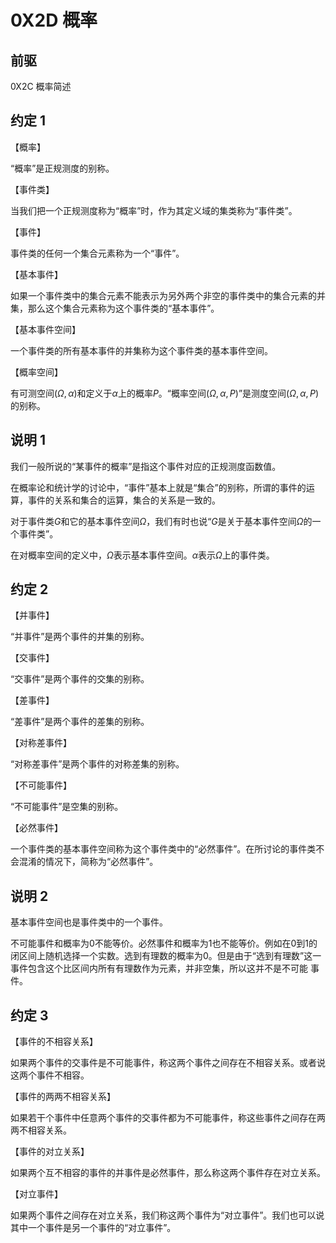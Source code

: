 # 0X2D 概率

## 前驱

0X2C 概率简述

## 约定 1

【概率】

“概率”是正规测度的别称。

【事件类】

当我们把一个正规测度称为“概率”时，作为其定义域的集类称为“事件类”。

【事件】

事件类的任何一个集合元素称为一个“事件”。

【基本事件】

如果一个事件类中的集合元素不能表示为另外两个非空的事件类中的集合元素的并集，那么这个集合元素称为这个事件类的“基本事件”。

【基本事件空间】

一个事件类的所有基本事件的并集称为这个事件类的基本事件空间。

【概率空间】

有可测空间$(\Omega,\alpha)$和定义于$\alpha$上的概率$P$。“概率空间$(\Omega,\alpha,P)$”是测度空间$(\Omega,\alpha,P)$的别称。

## 说明 1

我们一般所说的“某事件的概率”是指这个事件对应的正规测度函数值。

在概率论和统计学的讨论中，“事件”基本上就是“集合”的别称，所谓的事件的运算，事件的关系和集合的运算，集合的关系是一致的。

对于事件类$G$和它的基本事件空间$\Omega$，我们有时也说“$G$是关于基本事件空间$\Omega$的一个事件类”。

在对概率空间的定义中，$\Omega$表示基本事件空间。$\alpha$表示$\Omega$上的事件类。

## 约定 2

【并事件】

“并事件”是两个事件的并集的别称。

【交事件】

“交事件”是两个事件的交集的别称。

【差事件】

“差事件”是两个事件的差集的别称。

【对称差事件】

“对称差事件”是两个事件的对称差集的别称。

【不可能事件】

“不可能事件”是空集的别称。

【必然事件】

一个事件类的基本事件空间称为这个事件类中的“必然事件”。在所讨论的事件类不会混淆的情况下，简称为“必然事件”。

## 说明 2

基本事件空间也是事件类中的一个事件。

不可能事件和概率为0不能等价。必然事件和概率为1也不能等价。例如在0到1的闭区间上随机选择一个实数。选到有理数的概率为0。但是由于“选到有理数”这一事件包含这个比区间内所有有理数作为元素，并非空集，所以这并不是不可能 事件。

## 约定 3

【事件的不相容关系】

如果两个事件的交事件是不可能事件，称这两个事件之间存在不相容关系。或者说这两个事件不相容。

【事件的两两不相容关系】

如果若干个事件中任意两个事件的交事件都为不可能事件，称这些事件之间存在两两不相容关系。

【事件的对立关系】

如果两个互不相容的事件的并事件是必然事件，那么称这两个事件存在对立关系。

【对立事件】

如果两个事件之间存在对立关系，我们称这两个事件为“对立事件”。我们也可以说其中一个事件是另一个事件的“对立事件”。
